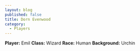 ```yaml
---
layout: blog
published: false
title: Dorn Evenwood
category:
  - Players
---
```

**Player:** Emil
**Class:** Wizard
**Race:** Human
**Background:** Urchin
